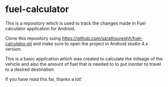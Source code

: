 # fuel-calculator
This is a repository which is used to track the changes made in Fuel calculator application for Android.

Clone this repository suing https://github.com/sarathsureshh/fuel-calculator.git and make sure to open the project in Android studio 4.x version. 

This is a basic application which was created to calculate the mileage of the vehicle and also the amount of fuel that is needed to to put inorder to travel to a desired destination 

If you have read this far, thanks a lot!
